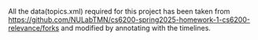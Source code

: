 All the data(topics.xml) required for this project has been taken from https://github.com/NULabTMN/cs6200-spring2025-homework-1-cs6200-relevance/forks and modified by annotating with the timelines.